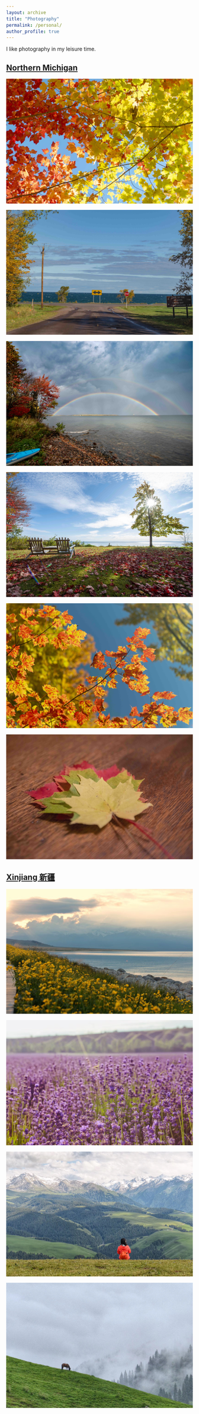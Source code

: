 ```yaml
---
layout: archive
title: "Photography"
permalink: /personal/
author_profile: true
---
```


I like photography in my leisure time.

## [Northern Michigan](https://en.wikipedia.org/wiki/Northern_Michigan)

![](../images/11.jpeg)

![](../images/12.jpeg)

![](../images/13.jpeg)

![](../images/14.jpeg)

![](../images/15.jpeg)

![](../images/16.jpeg)

## [Xinjiang 新疆](https://en.wikipedia.org/wiki/Xinjiang)

![](../images/51.jpg)

![](../images/52.jpg)

![](../images/53.jpg)

![](../images/54.jpg)